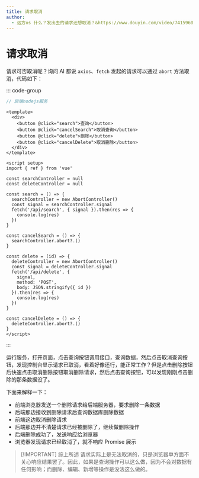 ```yaml
---
title: 请求取消
author:
  - 远方os 什么？发出去的请求还想取消？&https://www.douyin.com/video/7415960942363561235
---
```


# 请求取消

请求可否取消呢？询问 AI 都说 `axios`、`fetch` 发起的请求可以通过 `abort` 方法取消，代码如下：

::: code-group

```js [server.js]
// 后端nodejs服务
```

```vue [App.vue]
<template>
  <div>
    <button @click="search">查询</button>
    <button @click="cancelSearch">取消查询</button>
    <button @click="delete">删除</button>
    <button @click="cancelDelete">取消删除</button>
  </div>
</template>

<script setup>
import { ref } from 'vue'

const searchController = null
const deleteController = null

const search = () => {
  searchController = new AbortController()
  const signal = searchController.signal
  fetch('/api/search', { signal }).then(res => {
    console.log(res)
  })
}

const cancelSearch = () => {
  searchController.abort?.()
}

const delete = (id) => {
  deleteController = new AbortController()
  const signal = deleteController.signal
  fetch('/api/delete', {
    signal,
    method: 'POST',
    body: JSON.stringify({ id })
  }).then(res => {
    console.log(res)
  })
}

const cancelDelete = () => {
  deleteController.abort?.()
}
</script>
```

:::

运行<word text="NodeJS" />服务，打开页面，点击查询按钮调用接口，查询数据，然后点击取消查询按钮，发现控制台显示请求已取消，看着好像还行，能正常工作？但是点击删除按钮后快速点击取消删除按钮取消删除请求，然后点击查询按钮，可以发现刚刚点击删除的那条数据没了。

下面来解释一下：

- 前端浏览器发送一个删除请求给后端服务器，要求删除一条数据
- 后端那边接收到删除请求后查询数据库删除数据
- 前端这边取消删除请求
- 后端那边并不清楚请求已经被删除了，继续做删除操作
- 后端删除成功了，发送响应给浏览器
- 浏览器发现请求已经取消了，就不响应 Promise 展示

> [!IMPORTANT] 综上所述
> 请求实际上是无法取消的，只是浏览器单方面不关心响应结果罢了。因此，如果是查询操作可以这么做，因为不会对数据有任何影响；而删除、编辑、新增等操作是没法这么做的。
